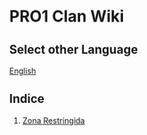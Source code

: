 # PRO1 Clan Wiki

## Select other Language
[English](../en/PROClan.md)

## Indice

1. [Zona Restringida](./ZonaRestringida.md)
